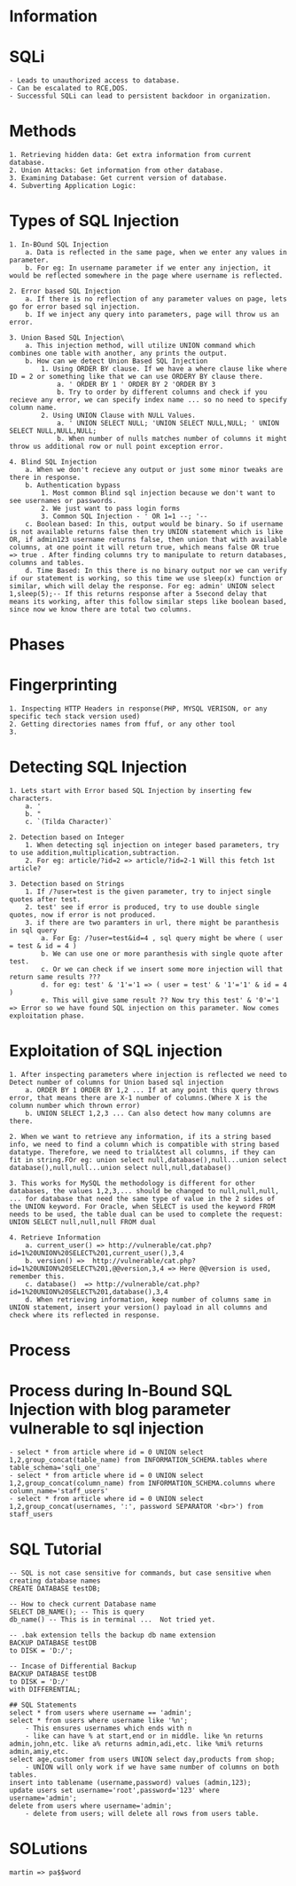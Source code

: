 # Information

# SQLi
	- Leads to unauthorized access to database.
	- Can be escalated to RCE,DOS.
	- Successful SQLi can lead to persistent backdoor in organization.

# Methods
	1. Retrieving hidden data: Get extra information from current database.
	2. Union Attacks: Get information from other database.
	3. Examining Database: Get current version of database.
	4. Subverting Application Logic: 

# Types of SQL Injection

	1. In-BOund SQL Injection
		a. Data is reflected in the same page, when we enter any values in parameter.
		b. For eg: In username parameter if we enter any injection, it would be reflected somewhere in the page where username is reflected.

	2. Error based SQL Injection
		a. If there is no reflection of any parameter values on page, lets go for error based sql injection.
		b. If we inject any query into parameters, page will throw us an error.

	3. Union Based SQL Injection\
		a. This injection method, will utilize UNION command which combines one table with another, any prints the output.
		b. How can we detect Union Based SQL Injection
			1. Using ORDER BY clause. If we have a where clause like where ID = 2 or something like that we can use ORDERY BY clause there.
				a. ' ORDER BY 1 ' ORDER BY 2 'ORDER BY 3
				b. Try to order by different columns and check if you recieve any error, we can specify index name ... so no need to specify column name.
			2. Using UNION Clause with NULL Values.
				a. ' UNION SELECT NULL; 'UNION SELECT NULL,NULL; ' UNION SELECT NULL,NULL,NULL;
				b. When number of nulls matches number of columns it might throw us additional row or null point exception error.

	4. Blind SQL Injection
		a. When we don't recieve any output or just some minor tweaks are there in response.
		b. Authentication bypass
			1. Most common Blind sql injection because we don't want to see usernames or passwords.
			2. We just want to pass login forms
			3. Common SQL Injection - ' OR 1=1 --; '--
		c. Boolean based: In this, output would be binary. So if username is not available returns false then try UNION statement which is like OR, if admin123 username returns false, then union that with available columns, at one point it will return true, which means false OR true => true . After finding columns try to manipulate to return databases, columns and tables.
		d. Time Based: In this there is no binary output nor we can verify if our statement is working, so this time we use sleep(x) function or similar, which will delay the response. For eg: admin' UNION select 1,sleep(5);-- If this returns response after a 5second delay that means its working, after this follow similar steps like boolean based, since now we know there are total two columns.

# Phases

# Fingerprinting
	1. Inspecting HTTP Headers in response(PHP, MYSQL VERISON, or any specific tech stack version used)
	2. Getting directories names from ffuf, or any other tool
	3. 

# Detecting SQL Injection

	1. Lets start with Error based SQL Injection by inserting few characters.
		a. '
		b. "
		c. `(Tilda Character)`

	2. Detection based on Integer
		1. When detecting sql injection on integer based parameters, try to use addition,multiplication,subtraction.
		2. For eg: article/?id=2 => article/?id=2-1 Will this fetch 1st article?

	3. Detection based on Strings
		1. If /?user=test is the given parameter, try to inject single quotes after test.
		2. test' see if error is produced, try to use double single quotes, now if error is not produced.
		3. if there are two paramters in url, there might be paranthesis in sql query
			a. For Eg: /?user=test&id=4 , sql query might be where ( user = test & id = 4 )
			b. We can use one or more paranthesis with single quote after test.
			c. Or we can check if we insert some more injection will that return same results ??? 
			d. for eg: test' & '1'='1 => ( user = test' & '1'='1' & id = 4 )
			e. This will give same result ?? Now try this test' & '0'='1 => Error so we have found SQL injection on this parameter. Now comes exploitation phase.

# Exploitation of SQL injection
	1. After inspecting parameters where injection is reflected we need to Detect number of columns for Union based sql injection 
		a. ORDER BY 1 ORDER BY 1,2 ... If at any point this query throws error, that means there are X-1 number of columns.(Where X is the column number which thrown error)
		b. UNION SELECT 1,2,3 ... Can also detect how many columns are there.

	2. When we want to retrieve any information, if its a string based info, we need to find a column which is compatible with string based datatype. Therefore, we need to trial&test all columns, if they can fit in string.FOr eg: union select null,database(),null...union select database(),null,null...union select null,null,database()

	3. This works for MySQL the methodology is different for other databases, the values 1,2,3,... should be changed to null,null,null, ... for database that need the same type of value in the 2 sides of the UNION keyword. For Oracle, when SELECT is used the keyword FROM needs to be used, the table dual can be used to complete the request: UNION SELECT null,null,null FROM dual

	4. Retrieve Information
		a. current_user() => http://vulnerable/cat.php?id=1%20UNION%20SELECT%201,current_user(),3,4
		b. version() =>  http://vulnerable/cat.php?id=1%20UNION%20SELECT%201,@@version,3,4 => Here @@version is used, remember this.
		c. database()  => http://vulnerable/cat.php?id=1%20UNION%20SELECT%201,database(),3,4
		d. When retrieving information, keep number of columns same in UNION statement, insert your version() payload in all columns and check where its reflected in response.

# Process

# Process during In-Bound SQL Injection with blog parameter vulnerable to sql injection

	- select * from article where id = 0 UNION select 1,2,group_concat(table_name) from INFORMATION_SCHEMA.tables where table_schema='sqli_one'
	- select * from article where id = 0 UNION select 1,2,group_concat(column_name) from INFORMATION_SCHEMA.columns where column_name='staff_users'
	- select * from article where id = 0 UNION select 1,2,group_concat(usernames, ':', password SEPARATOR '<br>') from staff_users


# SQL Tutorial
	-- SQL is not case sensitive for commands, but case sensitive when creating database names
	CREATE DATABASE testDB;

	-- How to check current Database name
	SELECT DB_NAME(); -- This is query
	db_name() -- This is in terminal ...  Not tried yet.

	-- .bak extension tells the backup db name extension
	BACKUP DATABASE testDB
	to DISK = 'D:/';

	-- Incase of Differential Backup
	BACKUP DATABASE testDB
	to DISK = 'D:/'
	with DIFFERENTIAL;

	## SQL Statements
	select * from users where username == 'admin';
	select * from users where username like '%n';
		- This ensures usernames which ends with n
		- like can have % at start,end or in middle. like %n returns admin,john,etc. like a% returns admin,adi,etc. like %mi% returns admin,amiy,etc.
	select age,customer from users UNION select day,products from shop;
		- UNION will only work if we have same number of columns on both tables.
	insert into tablename (username,password) values (admin,123);
	update users set username='root',password='123' where username='admin';
	delete from users where username='admin';
		- delete from users; will delete all rows from users table.

# SOLutions
	martin => pa$$word